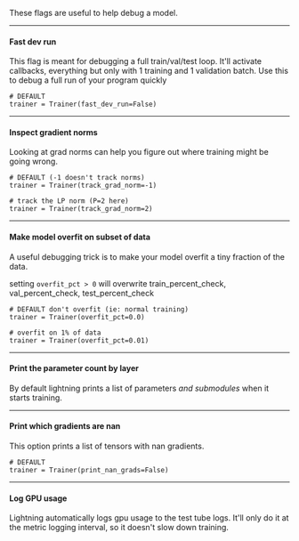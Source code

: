 These flags are useful to help debug a model.

---
#### Fast dev run 
This flag is meant for debugging a full train/val/test loop. It'll activate callbacks, everything but only with 1 training and 1 validation batch.
Use this to debug a full run of your program quickly
``` {.python}
# DEFAULT
trainer = Trainer(fast_dev_run=False)
```

---
#### Inspect gradient norms
Looking at grad norms can help you figure out where training might be going wrong.
``` {.python}
# DEFAULT (-1 doesn't track norms)
trainer = Trainer(track_grad_norm=-1)

# track the LP norm (P=2 here)
trainer = Trainer(track_grad_norm=2)
```

---
#### Make model overfit on subset of data
A useful debugging trick is to make your model overfit a tiny fraction of the data.

setting `overfit_pct > 0` will overwrite train_percent_check, val_percent_check, test_percent_check

``` {.python}
# DEFAULT don't overfit (ie: normal training)
trainer = Trainer(overfit_pct=0.0)

# overfit on 1% of data 
trainer = Trainer(overfit_pct=0.01)
```

---
#### Print the parameter count by layer
By default lightning prints a list of parameters *and submodules* when it starts training.

---
#### Print which gradients are nan 
This option prints a list of tensors with nan gradients.
``` {.python}
# DEFAULT
trainer = Trainer(print_nan_grads=False)
```

---
#### Log GPU usage
Lightning automatically logs gpu usage to the test tube logs. It'll only do it at the metric logging interval, so it doesn't slow down training.